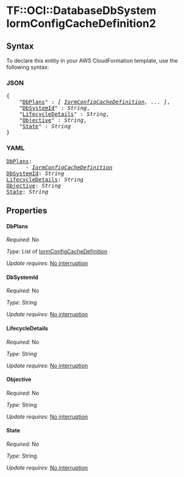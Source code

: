 # TF::OCI::DatabaseDbSystem IormConfigCacheDefinition2

## Syntax

To declare this entity in your AWS CloudFormation template, use the following syntax:

### JSON

<pre>
{
    "<a href="#dbplans" title="DbPlans">DbPlans</a>" : <i>[ <a href="iormconfigcachedefinition.md">IormConfigCacheDefinition</a>, ... ]</i>,
    "<a href="#dbsystemid" title="DbSystemId">DbSystemId</a>" : <i>String</i>,
    "<a href="#lifecycledetails" title="LifecycleDetails">LifecycleDetails</a>" : <i>String</i>,
    "<a href="#objective" title="Objective">Objective</a>" : <i>String</i>,
    "<a href="#state" title="State">State</a>" : <i>String</i>
}
</pre>

### YAML

<pre>
<a href="#dbplans" title="DbPlans">DbPlans</a>: <i>
      - <a href="iormconfigcachedefinition.md">IormConfigCacheDefinition</a></i>
<a href="#dbsystemid" title="DbSystemId">DbSystemId</a>: <i>String</i>
<a href="#lifecycledetails" title="LifecycleDetails">LifecycleDetails</a>: <i>String</i>
<a href="#objective" title="Objective">Objective</a>: <i>String</i>
<a href="#state" title="State">State</a>: <i>String</i>
</pre>

## Properties

#### DbPlans

_Required_: No

_Type_: List of <a href="iormconfigcachedefinition.md">IormConfigCacheDefinition</a>

_Update requires_: [No interruption](https://docs.aws.amazon.com/AWSCloudFormation/latest/UserGuide/using-cfn-updating-stacks-update-behaviors.html#update-no-interrupt)

#### DbSystemId

_Required_: No

_Type_: String

_Update requires_: [No interruption](https://docs.aws.amazon.com/AWSCloudFormation/latest/UserGuide/using-cfn-updating-stacks-update-behaviors.html#update-no-interrupt)

#### LifecycleDetails

_Required_: No

_Type_: String

_Update requires_: [No interruption](https://docs.aws.amazon.com/AWSCloudFormation/latest/UserGuide/using-cfn-updating-stacks-update-behaviors.html#update-no-interrupt)

#### Objective

_Required_: No

_Type_: String

_Update requires_: [No interruption](https://docs.aws.amazon.com/AWSCloudFormation/latest/UserGuide/using-cfn-updating-stacks-update-behaviors.html#update-no-interrupt)

#### State

_Required_: No

_Type_: String

_Update requires_: [No interruption](https://docs.aws.amazon.com/AWSCloudFormation/latest/UserGuide/using-cfn-updating-stacks-update-behaviors.html#update-no-interrupt)


